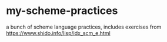 # my-scheme-practices
a bunch of scheme language practices, includes exercises from https://www.shido.info/lisp/idx_scm_e.html
